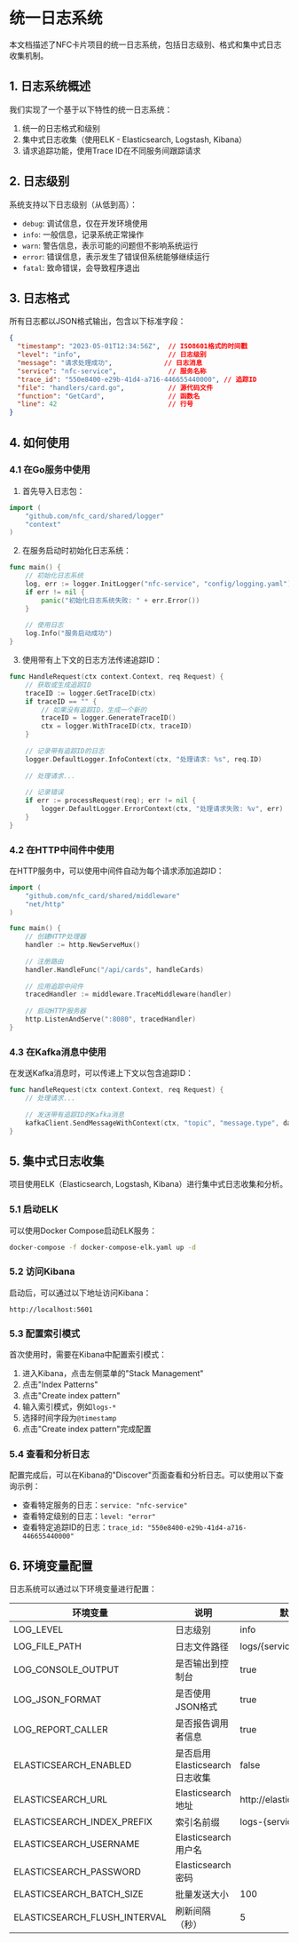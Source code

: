# 统一日志系统

本文档描述了NFC卡片项目的统一日志系统，包括日志级别、格式和集中式日志收集机制。

## 1. 日志系统概述

我们实现了一个基于以下特性的统一日志系统：

1. 统一的日志格式和级别
2. 集中式日志收集（使用ELK - Elasticsearch, Logstash, Kibana）
3. 请求追踪功能，使用Trace ID在不同服务间跟踪请求

## 2. 日志级别

系统支持以下日志级别（从低到高）：

- `debug`: 调试信息，仅在开发环境使用
- `info`: 一般信息，记录系统正常操作
- `warn`: 警告信息，表示可能的问题但不影响系统运行
- `error`: 错误信息，表示发生了错误但系统能够继续运行
- `fatal`: 致命错误，会导致程序退出

## 3. 日志格式

所有日志都以JSON格式输出，包含以下标准字段：

```json
{
  "timestamp": "2023-05-01T12:34:56Z",  // ISO8601格式的时间戳
  "level": "info",                      // 日志级别
  "message": "请求处理成功",             // 日志消息
  "service": "nfc-service",             // 服务名称
  "trace_id": "550e8400-e29b-41d4-a716-446655440000", // 追踪ID
  "file": "handlers/card.go",           // 源代码文件
  "function": "GetCard",                // 函数名
  "line": 42                            // 行号
}
```

## 4. 如何使用

### 4.1 在Go服务中使用

1. 首先导入日志包：

```go
import (
    "github.com/nfc_card/shared/logger"
    "context"
)
```

2. 在服务启动时初始化日志系统：

```go
func main() {
    // 初始化日志系统
    log, err := logger.InitLogger("nfc-service", "config/logging.yaml")
    if err != nil {
        panic("初始化日志系统失败: " + err.Error())
    }
    
    // 使用日志
    log.Info("服务启动成功")
}
```

3. 使用带有上下文的日志方法传递追踪ID：

```go
func HandleRequest(ctx context.Context, req Request) {
    // 获取或生成追踪ID
    traceID := logger.GetTraceID(ctx)
    if traceID == "" {
        // 如果没有追踪ID，生成一个新的
        traceID = logger.GenerateTraceID()
        ctx = logger.WithTraceID(ctx, traceID)
    }
    
    // 记录带有追踪ID的日志
    logger.DefaultLogger.InfoContext(ctx, "处理请求: %s", req.ID)
    
    // 处理请求...
    
    // 记录错误
    if err := processRequest(req); err != nil {
        logger.DefaultLogger.ErrorContext(ctx, "处理请求失败: %v", err)
    }
}
```

### 4.2 在HTTP中间件中使用

在HTTP服务中，可以使用中间件自动为每个请求添加追踪ID：

```go
import (
    "github.com/nfc_card/shared/middleware"
    "net/http"
)

func main() {
    // 创建HTTP处理器
    handler := http.NewServeMux()
    
    // 注册路由
    handler.HandleFunc("/api/cards", handleCards)
    
    // 应用追踪中间件
    tracedHandler := middleware.TraceMiddleware(handler)
    
    // 启动HTTP服务器
    http.ListenAndServe(":8080", tracedHandler)
}
```

### 4.3 在Kafka消息中使用

在发送Kafka消息时，可以传递上下文以包含追踪ID：

```go
func handleRequest(ctx context.Context, req Request) {
    // 处理请求...
    
    // 发送带有追踪ID的Kafka消息
    kafkaClient.SendMessageWithContext(ctx, "topic", "message.type", data)
}
```

## 5. 集中式日志收集

项目使用ELK（Elasticsearch, Logstash, Kibana）进行集中式日志收集和分析。

### 5.1 启动ELK

可以使用Docker Compose启动ELK服务：

```bash
docker-compose -f docker-compose-elk.yaml up -d
```

### 5.2 访问Kibana

启动后，可以通过以下地址访问Kibana：

```
http://localhost:5601
```

### 5.3 配置索引模式

首次使用时，需要在Kibana中配置索引模式：

1. 进入Kibana，点击左侧菜单的"Stack Management"
2. 点击"Index Patterns"
3. 点击"Create index pattern"
4. 输入索引模式，例如`logs-*`
5. 选择时间字段为`@timestamp`
6. 点击"Create index pattern"完成配置

### 5.4 查看和分析日志

配置完成后，可以在Kibana的"Discover"页面查看和分析日志。可以使用以下查询示例：

- 查看特定服务的日志：`service: "nfc-service"`
- 查看特定级别的日志：`level: "error"`
- 查看特定追踪ID的日志：`trace_id: "550e8400-e29b-41d4-a716-446655440000"`

## 6. 环境变量配置

日志系统可以通过以下环境变量进行配置：

| 环境变量 | 说明 | 默认值 |
|----------|------|--------|
| LOG_LEVEL | 日志级别 | info |
| LOG_FILE_PATH | 日志文件路径 | logs/{service}.log |
| LOG_CONSOLE_OUTPUT | 是否输出到控制台 | true |
| LOG_JSON_FORMAT | 是否使用JSON格式 | true |
| LOG_REPORT_CALLER | 是否报告调用者信息 | true |
| ELASTICSEARCH_ENABLED | 是否启用Elasticsearch日志收集 | false |
| ELASTICSEARCH_URL | Elasticsearch地址 | http://elasticsearch:9200 |
| ELASTICSEARCH_INDEX_PREFIX | 索引名前缀 | logs-{service} |
| ELASTICSEARCH_USERNAME | Elasticsearch用户名 | |
| ELASTICSEARCH_PASSWORD | Elasticsearch密码 | |
| ELASTICSEARCH_BATCH_SIZE | 批量发送大小 | 100 |
| ELASTICSEARCH_FLUSH_INTERVAL | 刷新间隔（秒） | 5 | 